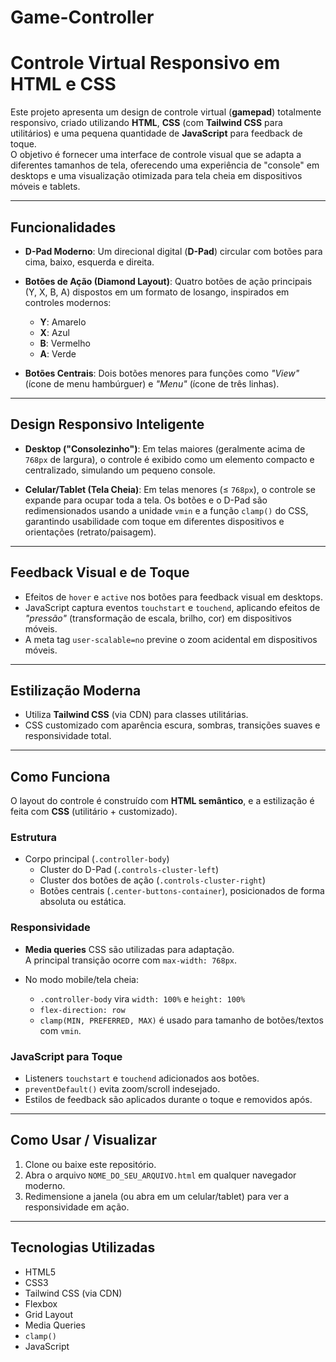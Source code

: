 # Game-Controller

# Controle Virtual Responsivo em HTML e CSS

Este projeto apresenta um design de controle virtual (**gamepad**) totalmente responsivo, criado utilizando **HTML**, **CSS** (com **Tailwind CSS** para utilitários) e uma pequena quantidade de **JavaScript** para feedback de toque.  
O objetivo é fornecer uma interface de controle visual que se adapta a diferentes tamanhos de tela, oferecendo uma experiência de "console" em desktops e uma visualização otimizada para tela cheia em dispositivos móveis e tablets.

---

## Funcionalidades

- **D-Pad Moderno**: Um direcional digital (**D-Pad**) circular com botões para cima, baixo, esquerda e direita.

- **Botões de Ação (Diamond Layout)**: Quatro botões de ação principais (Y, X, B, A) dispostos em um formato de losango, inspirados em controles modernos:
  - **Y**: Amarelo  
  - **X**: Azul  
  - **B**: Vermelho  
  - **A**: Verde

- **Botões Centrais**: Dois botões menores para funções como _"View"_ (ícone de menu hambúrguer) e _"Menu"_ (ícone de três linhas).

---

## Design Responsivo Inteligente

- **Desktop ("Consolezinho")**: Em telas maiores (geralmente acima de `768px` de largura), o controle é exibido como um elemento compacto e centralizado, simulando um pequeno console.

- **Celular/Tablet (Tela Cheia)**: Em telas menores (≤ `768px`), o controle se expande para ocupar toda a tela. Os botões e o D-Pad são redimensionados usando a unidade `vmin` e a função `clamp()` do CSS, garantindo usabilidade com toque em diferentes dispositivos e orientações (retrato/paisagem).

---

## Feedback Visual e de Toque

- Efeitos de `hover` e `active` nos botões para feedback visual em desktops.
- JavaScript captura eventos `touchstart` e `touchend`, aplicando efeitos de _"pressão"_ (transformação de escala, brilho, cor) em dispositivos móveis.
- A meta tag `user-scalable=no` previne o zoom acidental em dispositivos móveis.

---

## Estilização Moderna

- Utiliza **Tailwind CSS** (via CDN) para classes utilitárias.
- CSS customizado com aparência escura, sombras, transições suaves e responsividade total.

---

## Como Funciona

O layout do controle é construído com **HTML semântico**, e a estilização é feita com **CSS** (utilitário + customizado).

### Estrutura

- Corpo principal (`.controller-body`)
  - Cluster do D-Pad (`.controls-cluster-left`)
  - Cluster dos botões de ação (`.controls-cluster-right`)
  - Botões centrais (`.center-buttons-container`), posicionados de forma absoluta ou estática.

### Responsividade

- **Media queries** CSS são utilizadas para adaptação.  
  A principal transição ocorre com `max-width: 768px`.

- No modo mobile/tela cheia:
  - `.controller-body` vira `width: 100%` e `height: 100%`
  - `flex-direction: row`
  - `clamp(MIN, PREFERRED, MAX)` é usado para tamanho de botões/textos com `vmin`.

### JavaScript para Toque

- Listeners `touchstart` e `touchend` adicionados aos botões.
- `preventDefault()` evita zoom/scroll indesejado.
- Estilos de feedback são aplicados durante o toque e removidos após.

---

## Como Usar / Visualizar

1. Clone ou baixe este repositório.
2. Abra o arquivo `NOME_DO_SEU_ARQUIVO.html` em qualquer navegador moderno.
3. Redimensione a janela (ou abra em um celular/tablet) para ver a responsividade em ação.

---

## Tecnologias Utilizadas

- HTML5  
- CSS3  
- Tailwind CSS (via CDN)  
- Flexbox  
- Grid Layout  
- Media Queries  
- `clamp()`  
- JavaScript
